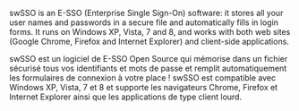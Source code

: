 swSSO is an E-SSO (Enterprise Single Sign-On) software: it stores all your user names and passwords in a secure file and automatically fills in login forms.
It runs on Windows XP, Vista, 7 and 8, and works with both web sites (Google Chrome, Firefox and Internet Explorer) and client-side applications.

swSSO est un logiciel de E-SSO Open Source qui mémorise dans un fichier sécurisé tous vos identifiants et mots de passe et remplit automatiquement les formulaires de connexion à votre place !
swSSO est compatible avec Windows XP, Vista, 7 et 8 et supporte les navigateurs Chrome, Firefox et Internet Explorer ainsi que les applications de type client lourd.

